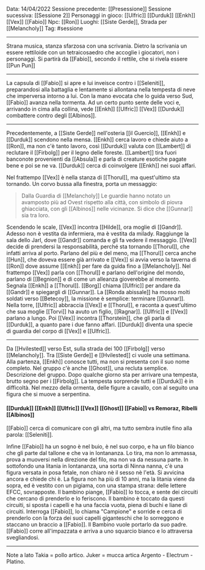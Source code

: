 Data: 14/04/2022
Sessione precedente: [[Presessione]]
Sessione sucessiva: [[Sessione 2]]
Personaggi in gioco: [[Ulfric]] [[Durduk]] [[Enkh]] [[Vex]] [[Fabio]]
Npc: [[Ron]]
Luoghi: [[Siste Gerde]], Strada per [[Melancholy]]
Tag: #sessione 

---
Strana musica, stanza sfarzosa con una scrivania. Dietro la scrivania un essere rettiloide con un tetraicosaedro che accoglie i giocatori, non i personaggi. Si partirà da [[Fabio]], secondo il rettile, che si rivela essere [[Pun Pun]]

----
La capsula di [[Fabio]] si apre e lui inveisce contro i [[Seleniti]], preparandosi alla battaglia e lentamente si allontana nella tempesta di neve che imperversa intorno a lui.
Con la mano evocata che lo guida verso Sud, [[Fabio]] avanza nella tormenta. Ad un certo punto sente delle voci e, arrivando in cima alla collina, vede [[Enkh]] [[Ulfric]] [[Vex]] [[Durduk]] combattere contro degli [[Albinos]]. 

----
Precedentemente, a [[Siste Gerde]] nell'osteria [[il Guercio]], [[Enkh]] e [[Durduk]] scendono nella mensa. [[Enkh]] cerca lavoro e chiede aiuto a [[Ron]], ma non c'è tanto lavoro, così [[Durduk]] valuta con [[Lambert]] di reclutare il [[Firbolg]] per il legno delle foreste. [[Lambert]] tira fuori banconote provenienti da [[Absula]] e parla di creature esotiche pagate bene e poi se ne va. [[Durduk]] cerca di coinvolgere [[Enkh]] nei suoi affari.

Nel frattempo [[Vex]] è nella stanza di [[Thorul]], ma quest'ultimo sta tornando. Un corvo bussa alla finestra, porta un messaggio:
> Dalla Guardia di [[Melancholy]]
> Le guardie hanno notato un avamposto più ad Ovest rispetto alla città, con simbolo di piovra ghiacciata, con gli [[Albinos]] nelle vicinanze. Si dice che [[Gunnar]] sia tra loro.

Scendendo le scale, [[Vex]] incontra [[Hilde]], ora moglie di [[Gandr]]. Adesso non è vestita da infermiera, ma è vestita da milady. Raggiunge la sala dello Jarl, dove [[Gandr]] comanda e gli fa vedere il messaggio. [[Vex]] decide di prendersi la responsabilità, perché sta tornando [[Thorul]], che infatti arriva al porto. Parlano del più e del meno, ma [[Thorul]] cerca anche [[Hun]], che doveva essere già arrivato e [[Vex]] si avvia verso la taverna di [[Ron]] dove assume [[Enkh]] per fare da guida fino a [[Melancholy]]. 
Nel frattempo [[Vex]] parla con [[Thorul]] e parlano dell'origine del mondo, parlano di [[Begnion]] e di come un alleanza gioverebbe al momento. Segnala [[Enkh]] a [[Thorul]].
[[Borg]] chiama [[Ulfric]] per andare da [[Gandr]] e spiegargli di [[Gunnar]]. La [[Ronda abissale]] ha mosso molti soldati verso [[Betecoy]], la missione è semplice: terminare [[Gunnar]]. Nella torre, [[Ulfric]] abbraccia [[Vex]] e [[Thorul]], e raconta a quest'ultimo che sua moglie [[Torvi]] ha avuto un figlio, [[Ragnar]]. [[Ulfric]] e [[Vex]] parlano a lungo. Poi [[Vex]] incontra [[Thorstein]], che gli parla di [[Durduk]], a quanto pare i due fanno affari. [[Durduk]] diventa una specie di guardia del corpo di [[Vex]] e [[Ulfric]]. 

---
Da [[Hvilested]] verso Est, sulla strada dei 100 [[Firbolg]] verso [[Melancholy]].
Tra [[Siste Gerde]] e [[Hvilested]] ci vuole una settimana. Alla partenza, [[Enkh]] conosce tutti, ma non si presenta con il suo nome completo. 
Nel gruppo c'è anche [[Ghost]], una recluta semplice. Descrizione del gruppo. 
Dopo qualche giorno sta per arrivare una tempesta, brutto segno per i [[Firbolg]]. La tempesta sorprende tutti e [[Durduk]] è in difficoltà. Nel mezzo della ormenta, delle figure a cavallo, con al seguito una figura che si muove a serpentina.

#### [[Durduk]] [[Enkh]] [[Ulfric]] [[Vex]] [[Ghost]] [[Fabio]] vs Remoraz, Ribelli [[Albinos]]
[[Fabio]] cerca di comunicare con gli altri, ma tutto sembra inutile fino alla parola: [[Seleniti]]. 

Infine [[Fabio]] ha un sogno
è nel buio, è nel suo corpo, e ha un filo bianco che gli parte dal tallone e che va in lontananza. Lo tira, ma non lo ammassa, prova a muoversi nella direzione del filo, ma non va da nessuna parte. In sottofondo una litania in lontananza, una sorta di Ninna nanna, c'è una figura versata in posa fetale, non chiaro nè il sesso nè l'età. Si avvicina ancora e chiede chi è. La figura non ha più di 10 anni, ma la litania viene da sopra, ed è vestito con un pigiama, con una stampa strana: delle lettere EFCC, sovrapposte. Il bambino piange, [[Fabio]] lo tocca, e sente dei circuiti che cercano di prenderlo e lo feriscono. Il bambino è toccato da questi circuiti, si sposta i capelli e ha una faccia vuota, piena di buchi e liane di circuiti. Interroga [[Fabio]], lo chiama "Campione" e sorride e cerca di prenderlo con la forza dei suoi capelli giganteschi che lo sorreggono e staccano un braccio a [[Fabio]]. Il Bambino vuole portarlo da suo padre. [[Fabio]] corre all'impazzata e arriva a uno squarcio bianco e lo attraversa svegliandosi. 

----
Note a lato
Takia = pollo artico. Juker = mucca artica
Argento - Electrum - Platino. 